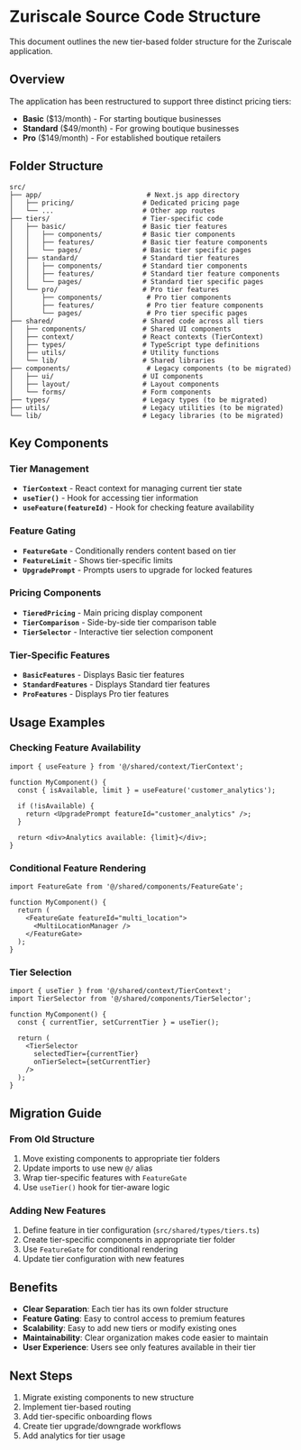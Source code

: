 # Zuriscale Source Code Structure

This document outlines the new tier-based folder structure for the Zuriscale application.

## Overview

The application has been restructured to support three distinct pricing tiers:
- **Basic** ($13/month) - For starting boutique businesses
- **Standard** ($49/month) - For growing boutique businesses  
- **Pro** ($149/month) - For established boutique retailers

## Folder Structure

```
src/
├── app/                          # Next.js app directory
│   ├── pricing/                 # Dedicated pricing page
│   └── ...                      # Other app routes
├── tiers/                       # Tier-specific code
│   ├── basic/                   # Basic tier features
│   │   ├── components/          # Basic tier components
│   │   ├── features/            # Basic tier feature components
│   │   └── pages/               # Basic tier specific pages
│   ├── standard/                # Standard tier features
│   │   ├── components/          # Standard tier components
│   │   ├── features/            # Standard tier feature components
│   │   └── pages/               # Standard tier specific pages
│   └── pro/                     # Pro tier features
│       ├── components/           # Pro tier components
│       ├── features/             # Pro tier feature components
│       └── pages/                # Pro tier specific pages
├── shared/                      # Shared code across all tiers
│   ├── components/              # Shared UI components
│   ├── context/                 # React contexts (TierContext)
│   ├── types/                   # TypeScript type definitions
│   ├── utils/                   # Utility functions
│   └── lib/                     # Shared libraries
├── components/                   # Legacy components (to be migrated)
│   ├── ui/                      # UI components
│   ├── layout/                  # Layout components
│   └── forms/                   # Form components
├── types/                       # Legacy types (to be migrated)
├── utils/                       # Legacy utilities (to be migrated)
└── lib/                         # Legacy libraries (to be migrated)
```

## Key Components

### Tier Management
- **`TierContext`** - React context for managing current tier state
- **`useTier()`** - Hook for accessing tier information
- **`useFeature(featureId)`** - Hook for checking feature availability

### Feature Gating
- **`FeatureGate`** - Conditionally renders content based on tier
- **`FeatureLimit`** - Shows tier-specific limits
- **`UpgradePrompt`** - Prompts users to upgrade for locked features

### Pricing Components
- **`TieredPricing`** - Main pricing display component
- **`TierComparison`** - Side-by-side tier comparison table
- **`TierSelector`** - Interactive tier selection component

### Tier-Specific Features
- **`BasicFeatures`** - Displays Basic tier features
- **`StandardFeatures`** - Displays Standard tier features  
- **`ProFeatures`** - Displays Pro tier features

## Usage Examples

### Checking Feature Availability
```tsx
import { useFeature } from '@/shared/context/TierContext';

function MyComponent() {
  const { isAvailable, limit } = useFeature('customer_analytics');
  
  if (!isAvailable) {
    return <UpgradePrompt featureId="customer_analytics" />;
  }
  
  return <div>Analytics available: {limit}</div>;
}
```

### Conditional Feature Rendering
```tsx
import FeatureGate from '@/shared/components/FeatureGate';

function MyComponent() {
  return (
    <FeatureGate featureId="multi_location">
      <MultiLocationManager />
    </FeatureGate>
  );
}
```

### Tier Selection
```tsx
import { useTier } from '@/shared/context/TierContext';
import TierSelector from '@/shared/components/TierSelector';

function MyComponent() {
  const { currentTier, setCurrentTier } = useTier();
  
  return (
    <TierSelector 
      selectedTier={currentTier}
      onTierSelect={setCurrentTier}
    />
  );
}
```

## Migration Guide

### From Old Structure
1. Move existing components to appropriate tier folders
2. Update imports to use new `@/` alias
3. Wrap tier-specific features with `FeatureGate`
4. Use `useTier()` hook for tier-aware logic

### Adding New Features
1. Define feature in tier configuration (`src/shared/types/tiers.ts`)
2. Create tier-specific components in appropriate tier folder
3. Use `FeatureGate` for conditional rendering
4. Update tier configuration with new features

## Benefits

- **Clear Separation**: Each tier has its own folder structure
- **Feature Gating**: Easy to control access to premium features
- **Scalability**: Easy to add new tiers or modify existing ones
- **Maintainability**: Clear organization makes code easier to maintain
- **User Experience**: Users see only features available in their tier

## Next Steps

1. Migrate existing components to new structure
2. Implement tier-based routing
3. Add tier-specific onboarding flows
4. Create tier upgrade/downgrade workflows
5. Add analytics for tier usage